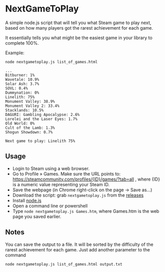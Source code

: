 # NextGameToPlay

A simple node.js script that will tell you what Steam game to play next, based on how many players got the rarest achievement for each game.

It essentially tells you what might be the easiest game in your library to complete 100%.

Example:

    node nextgametoplay.js list_of_games.html

    ...
    Bitburner: 1%
    Wavetale: 10.9%
    Solar Ash: 3.7%
    SOVL: 0.4%
    Dummynation: 0%
    Linelith: 75%
    Monument Valley: 38.9%
    Monument Valley 2: 33.4%
    Stacklands: 10.5%
    DAGURI: Gambling Apocalypse: 2.6%
    Lorelei and the Laser Eyes: 1.7%
    Old World: 0%
    Cult of the Lamb: 1.3%
    Shogun Showdown: 0.7%

    Next game to play: Linelith 75%

## Usage

* Login to Steam using a web browser. 
* Go to Profile » Games. Make sure the URL points to: https://steamcommunity.com/profiles/{ID}/games/?tab=all , where {ID} is a numeric value representing your Steam ID.
* Save the webpage (in Chrome right-click on the page -> Save as...)
* Download the script: grab `nextgametoplay.js` from the [releases](https://github.com/mihaifm/nextgametoplay/releases/latest)
* Install [node.js](https://nodejs.org)
* Open a command line or powershell
* Type `node nextgametoplay.js Games.htm`, where Games.htm is the web page you saved earlier.

## Notes

You can save the output to a file. It will be sorted by the difficulty of the rarest achievement for each game. Just add another parameter to the command

    node nextgametoplay.js list_of_games.html output.txt
